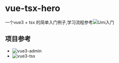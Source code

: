 # vue-tsx-hero
一个vue3 + tsx 的简单入门例子,学习流程参考![Umi入门](https://www.yuque.com/umijs/umi/bmvfg6)

## 项目参考
- ![vue3-admin](https://github.com/zhoubangfu/vue3-admin)
- ![vue3-tsx](https://github.com/justwiner/vue3-tsx)

